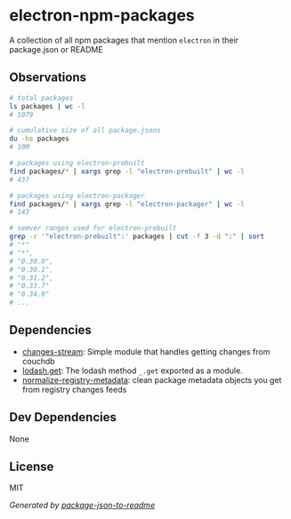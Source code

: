 # electron-npm-packages

A collection of all npm packages that mention `electron` in their package.json or README

## Observations

```sh
# total packages
ls packages | wc -l                                        
# 1079

# cumulative size of all package.jsons
du -hs packages  
# 10M

# packages using electron-prebuilt
find packages/* | xargs grep -l "electron-prebuilt" | wc -l
# 437

# packages using electron-packager
find packages/* | xargs grep -l "electron-packager" | wc -l
# 143

# semver ranges used for electron-prebuilt
grep -r '"electron-prebuilt":' packages | cut -f 3 -d ":" | sort
# "*"
# "*",
# "0.30.0",
# "0.30.1",
# "0.31.2",
# "0.33.7"
# "0.34.0"
# ...

```
## Dependencies

- [changes-stream](https://github.com/jcrugzz/changes-stream): Simple module that handles getting changes from couchdb
- [lodash.get](https://github.com/lodash/lodash): The lodash method `_.get` exported as a module.
- [normalize-registry-metadata](https://github.com/npm/normalize-registry-metadata): clean package metadata objects you get from registry changes feeds

## Dev Dependencies


None

## License

MIT

_Generated by [package-json-to-readme](https://github.com/zeke/package-json-to-readme)_
